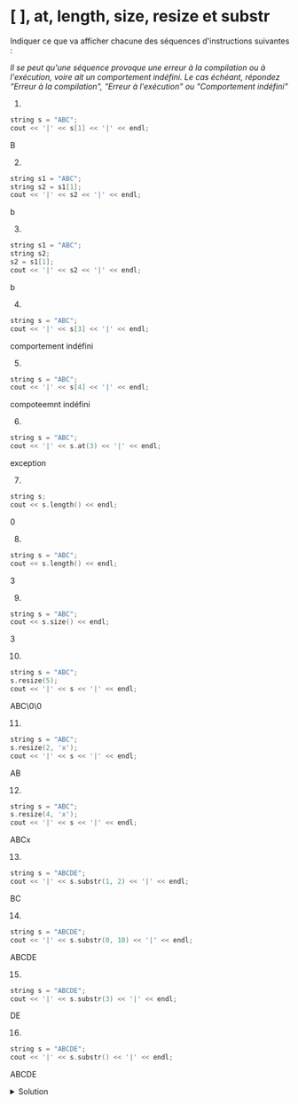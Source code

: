 # [ ], at, length, size, resize et substr

Indiquer ce que va afficher chacune des séquences d'instructions suivantes : 

_Il se peut qu'une séquence provoque une erreur à la compilation ou à l'exécution, voire ait un comportement indéfini. Le cas échéant, répondez "Erreur à la compilation", "Erreur à l'exécution" ou "Comportement indéfini"_

1.	
~~~cpp
string s = "ABC";
cout << '|' << s[1] << '|' << endl;
~~~
B

2.	
~~~cpp
string s1 = "ABC";
string s2 = s1[1];
cout << '|' << s2 << '|' << endl;
~~~
b

3.	
~~~cpp
string s1 = "ABC";
string s2;
s2 = s1[1];
cout << '|' << s2 << '|' << endl;
~~~
b

4.	
~~~cpp
string s = "ABC";
cout << '|' << s[3] << '|' << endl;
~~~
comportement indéfini

5.	
~~~cpp
string s = "ABC";
cout << '|' << s[4] << '|' << endl;
~~~
compoteemnt indéfini

6.	
~~~cpp
string s = "ABC";
cout << '|' << s.at(3) << '|' << endl;
~~~
exception

7.	
~~~cpp
string s;
cout << s.length() << endl;
~~~
0

8.	
~~~cpp
string s = "ABC";
cout << s.length() << endl;
~~~
3

9.	
~~~cpp
string s = "ABC";
cout << s.size() << endl;
~~~
3

10.	
~~~cpp
string s = "ABC";
s.resize(5);
cout << '|' << s << '|' << endl;
~~~
ABC\0\0

11.	
~~~cpp
string s = "ABC";
s.resize(2, 'x');
cout << '|' << s << '|' << endl;
~~~
AB


12.	
~~~cpp
string s = "ABC";
s.resize(4, 'x');
cout << '|' << s << '|' << endl;
~~~
ABCx

13.	
~~~cpp
string s = "ABCDE";
cout << '|' << s.substr(1, 2) << '|' << endl;
~~~
BC


14.	
~~~cpp
string s = "ABCDE";
cout << '|' << s.substr(0, 10) << '|' << endl;
~~~
ABCDE


15.	
~~~cpp
string s = "ABCDE";
cout << '|' << s.substr(3) << '|' << endl;
~~~
DE


16.	
~~~cpp
string s = "ABCDE";
cout << '|' << s.substr() << '|' << endl;
~~~
ABCDE





<details>
<summary>Solution</summary>

1.	|B|
2.	Erreur à la compilation (pas de constructeur string(char))
3.	|B|
4.	|\0| 
5.	Comportement indéfini
6.	Erreur à l'exécution
7.	0
8.	3
9.	3
10.	|ABC\0\0|
11.	|AB|
12.	|ABCx|
13.	|BC|
14.	|ABCDE|
15.	|DE|
16.	|ABCDE|



</details>

